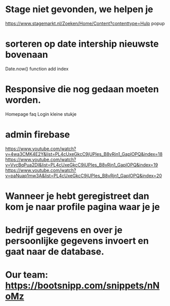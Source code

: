 # Stage niet gevonden, we helpen je
  https://www.stagemarkt.nl/Zoeken/Home/Content?contenttype=Hulp
  popup 

# sorteren op date intership nieuwste bovenaan
  Date.now() function add index

# Responsive die nog gedaan moeten worden.
  Homepage
  faq
  Login kleine stukje

# admin firebase
  https://www.youtube.com/watch?v=4wa3CMK4E2Y&list=PL4cUxeGkcC9jUPIes_B8vRjn1_GaplOPQ&index=18
  https://www.youtube.com/watch?v=VvcBqPua2DI&list=PL4cUxeGkcC9jUPIes_B8vRjn1_GaplOPQ&index=19
  https://www.youtube.com/watch?v=paNuap1mw3A&list=PL4cUxeGkcC9jUPIes_B8vRjn1_GaplOPQ&index=20


# Wanneer je hebt geregistreet dan kom je naar profile pagina waar je je 
# bedrijf gegevens en over je persoonlijke gegevens invoert en gaat naar de database.

  
# Our team: https://bootsnipp.com/snippets/nNoMz